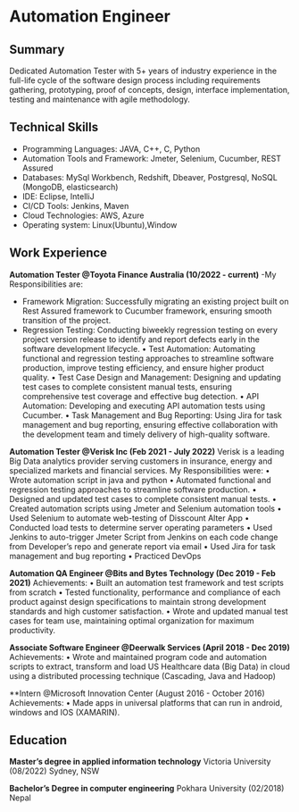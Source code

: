 # Automation Engineer

## Summary
Dedicated Automation Tester with 5+ years of industry experience in the full-life cycle of the software design 
process including requirements gathering, prototyping, proof of concepts, design, interface implementation, testing 
and maintenance with agile methodology.

## Technical Skills
- Programming Languages: JAVA, C++, C, Python
- Automation Tools and Framework: Jmeter, Selenium, Cucumber, REST Assured 
- Databases: MySql Workbench, Redshift, Dbeaver, 
Postgresql, NoSQL (MongoDB, elasticsearch)
- IDE: Eclipse, IntelliJ
- CI/CD Tools: Jenkins, Maven
- Cloud Technologies: AWS, Azure
- Operating system: Linux(Ubuntu),Window

## Work Experience
**Automation Tester @Toyota Finance Australia (10/2022 - current)**
-My Responsibilities are:
- Framework Migration: Successfully migrating an existing project built on Rest Assured 
framework to Cucumber framework, ensuring smooth transition of the project.
- Regression Testing: Conducting biweekly regression testing on every project version 
release to identify and report defects early in the software development lifecycle.
• Test Automation: Automating functional and regression testing approaches to 
streamline software production, improve testing efficiency, and ensure higher product 
quality.
• Test Case Design and Management: Designing and updating test cases to complete 
consistent manual tests, ensuring comprehensive test coverage and effective bug 
detection.
• API Automation: Developing and executing API automation tests using Cucumber.
• Task Management and Bug Reporting: Using Jira for task management and bug 
reporting, ensuring effective collaboration with the development team and timely 
delivery of high-quality software.

**Automation Tester @Verisk Inc (Feb 2021 - July 2022)**
Verisk is a leading Big Data analytics provider serving customers in insurance, energy and specialized markets and financial services.
My Responsibilities were:
• Wrote automation script in java and python
• Automated functional and regression testing approaches to streamline software 
production.
• Designed and updated test cases to complete consistent manual tests.
• Created automation scripts using Jmeter and Selenium automation tools
• Used Selenium to automate web-testing of Disscount Alter App
• Conducted load tests to determine server operating parameters
• Used Jenkins to auto-trigger Jmeter Script from Jenkins on each code change from 
Developer’s repo and generate report via email
• Used Jira for task management and bug reporting
• Practiced DevOps

**Automation QA Engineer @Bits and Bytes Technology (Dec 2019 - Feb 2021)**
Achievements:
• Built an automation test framework and test scripts from scratch
• Tested functionality, performance and compliance of each product against design 
specifications to maintain strong development standards and high customer satisfaction.
• Wrote and updated manual test cases for team use, maintaining optimal organization for 
maximum productivity.

**Associate Software Engineer @Deerwalk Services (April 2018 - Dec 2019)**
Achievements:
• Wrote and maintained program code and automation scripts to extract, transform and 
load US Healthcare data (Big Data) in cloud using a distributed processing technique
(Cascading, Java and Hadoop)

**Intern @Microsoft Innovation Center (August 2016 - October 2016)
Achievements:
• Made apps in universal platforms that can run in android, windows and IOS (XAMARIN).

## Education
**Master’s degree in applied information technology**
Victoria University (08/2022)
Sydney, NSW

**Bachelor’s Degree in computer engineering**
Pokhara University (02/2018)
Nepal
